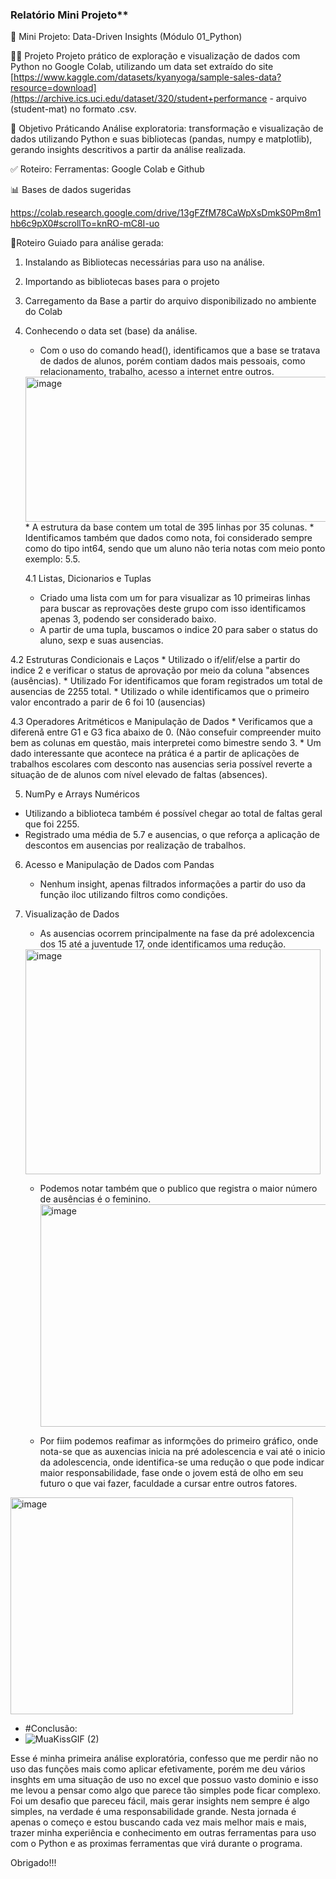 ### Relatório Mini Projeto**
📘 Mini Projeto: Data-Driven Insights (Módulo 01_Python)

🧑‍💻 Projeto
Projeto prático de exploração e visualização de dados com Python no Google Colab, utilizando um data set extraído do site [https://www.kaggle.com/datasets/kyanyoga/sample-sales-data?resource=download](https://archive.ics.uci.edu/dataset/320/student+performance - arquivo (student-mat) no formato .csv.

🎯 Objetivo
Práticando Análise exploratoria: transformação e visualização de dados utilizando Python e suas bibliotecas (pandas, numpy e matplotlib), gerando insights descritivos a partir da análise realizada.

✅ Roteiro:
Ferramentas: Google Colab e Github

📊 Bases de dados sugeridas

https://colab.research.google.com/drive/13gFZfM78CaWpXsDmkS0Pm8m1hb6c9pX0#scrollTo=knRO-mC8I-uo

🧐Roteiro Guiado para análise gerada:

1. Instalando as Bibliotecas necessárias para uso na análise.
2. Importando as bibliotecas bases para o projeto
3. Carregamento da Base a partir do arquivo disponibilizado no ambiente do Colab
4. Conhecendo o data set (base) da análise.
   * Com o uso do comando head(), identificamos que a base se tratava de dados de alunos, porém contiam dados mais pessoais, como relacionamento, trabalho, acesso a internet entre outros.
   <img width="625" height="232" alt="image" src="https://github.com/user-attachments/assets/6df5575a-4a98-498b-81c3-0f98a688a61d" />
   * A estrutura da base contem um total de 395 linhas por 35 colunas.
   * Identificamos também que dados como nota, foi considerado sempre como do tipo int64, sendo que um aluno não teria notas com meio ponto exemplo: 5.5.

   4.1 Listas, Dicionarios e Tuplas
     * Criado uma lista com um for para visualizar as 10 primeiras linhas para buscar as reprovações deste grupo com isso identificamos apenas 3, podendo ser considerado baixo.
     * A partir de uma tupla, buscamos o indice 20 para saber o status do aluno, sexp e suas ausencias.
  
  4.2 Estruturas Condicionais e Laços
    * Utilizado o if/elif/else a partir do indice 2 e verificar o status de aprovação por meio da coluna "absences (ausências).
    * Utilizado For identificamos que foram registrados um total de ausencias de 2255 total.
    * Utilizado o while identificamos que o primeiro valor encontrado a parir de 6 foi 10 (ausencias)

  4.3 Operadores Aritméticos e Manipulação de Dados
    * Verificamos que a diferenã entre G1 e G3 fica abaixo de 0. (Não consefuir compreender muito bem as colunas em questão, mais interpretei como bimestre sendo 3.
    * Um dado interessante que acontece na prática é a partir de aplicações de trabalhos escolares com desconto nas ausencias seria possível reverte a situação de de alunos com nível elevado de faltas (absences).

5. NumPy e Arrays Numéricos
  * Utilizando a biblioteca também é possível chegar ao total de faltas geral que foi 2255.
  * Registrado uma média de 5.7 e ausencias, o que reforça a aplicação de descontos em ausencias por realização de trabalhos.

6. Acesso e Manipulação de Dados com Pandas
   * Nenhum insight, apenas filtrados informações a partir do uso da função iloc utilizando filtros como condições.
  
7. Visualização de Dados
   * As ausencias ocorrem principalmente na fase da pré adolexcencia dos 15 até a juventude 17, onde identificamos uma redução.
    <img width="472" height="360" alt="image" src="https://github.com/user-attachments/assets/f303f19e-17d0-4384-81bb-3bd76577840b" />

    * Podemos notar também que o publico que registra o maior número de ausências é o feminino.
      <img width="462" height="356" alt="image" src="https://github.com/user-attachments/assets/57567764-3a55-45f9-8524-500e7e3d2e5f" />

   * Por fiim podemos reafimar as informções do primeiro gráfico, onde nota-se que as auxencias inicia na pré adolescencia e vai até o inicio da adolescencia, onde identifica-se uma redução o que pode indicar maior responsabilidade, fase onde o jovem está de olho em seu futuro o que vai fazer, faculdade a cursar entre outros fatores.
  
  <img width="452" height="347" alt="image" src="https://github.com/user-attachments/assets/40a67b7b-c560-4004-abee-7e4636306eb2" />

* #Conclusão:
* ![MuaKissGIF (2)](https://github.com/user-attachments/assets/c4e9755d-84ee-4ac0-bba1-d7bda1ece48a)


Esse é minha primeira análise exploratória, confesso que me perdir não no uso das funções mais como aplicar efetivamente, porém me deu vários insghts em uma situação de uso no excel que possuo vasto dominio e isso me levou a pensar como algo que parece tão simples pode ficar complexo. Foi um desafio que pareceu fácil, mais gerar insights nem sempre é algo simples, na verdade é uma responsabilidade grande. Nesta jornada é apenas o começo e estou buscando cada vez mais melhor mais e mais, trazer minha experiência e conhecimento em outras ferramentas para uso com o Python e as proximas ferramentas que virá durante o programa.

Obrigado!!!

   
